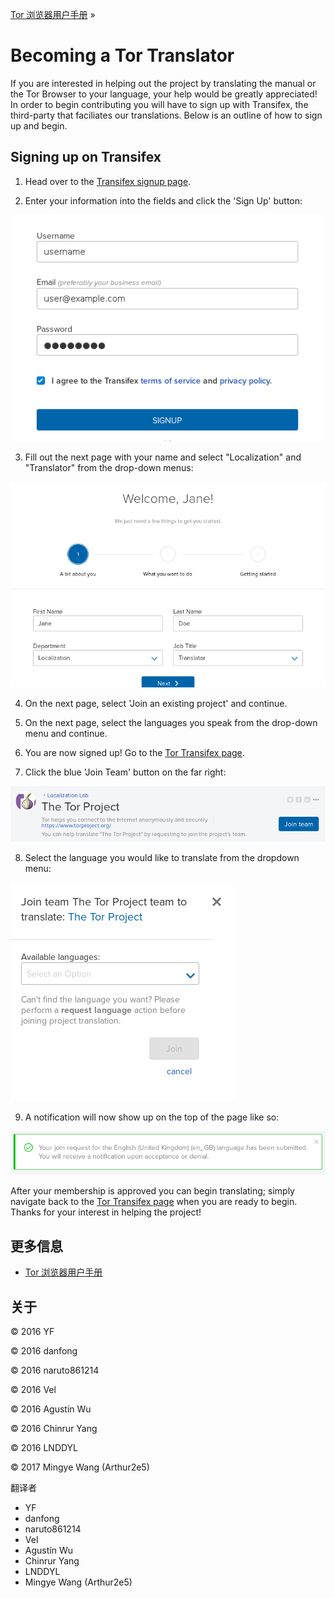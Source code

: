 [ Tor 浏览器用户手册](index.html "Tor 浏览器用户手册") »

# Becoming a Tor Translator

If you are interested in helping out the project by translating the manual or
the Tor Browser to your language, your help would be greatly appreciated! In
order to begin contributing you will have to sign up with Transifex, the
third-party that faciliates our translations. Below is an outline of how to
sign up and begin.

## Signing up on Transifex

  1. Head over to the [Transifex signup page](https://transifex.com/signup/ "https://transifex.com/signup/"). 

  2. Enter your information into the fields and click the 'Sign Up' button: 

![](media/translate/tr1.png)

  3. Fill out the next page with your name and select "Localization" and "Translator" from the drop-down menus: 

![](media/translate/tr2.png)

  4. On the next page, select 'Join an existing project' and continue. 

  5. On the next page, select the languages you speak from the drop-down menu and continue. 

  6. You are now signed up! Go to the [Tor Transifex page](https://www.transifex.com/otf/torproject/ "https://www.transifex.com/otf/torproject/"). 

  7. Click the blue 'Join Team' button on the far right: 

![](media/translate/tr3.png)

  8. Select the language you would like to translate from the dropdown menu: 

![](media/translate/tr4.png)

  9. A notification will now show up on the top of the page like so: 

![](media/translate/tr5.png)

After your membership is approved you can begin translating; simply navigate
back to the [Tor Transifex page](https://www.transifex.com/otf/torproject/
"https://www.transifex.com/otf/torproject/") when you are ready to begin.
Thanks for your interest in helping the project!

## 更多信息

  * [ Tor 浏览器用户手册](index.html "Tor 浏览器用户手册")

## 关于

© 2016 YF

© 2016 danfong

© 2016 naruto861214

© 2016 Vel

© 2016 Agustín Wu

© 2016 Chinrur Yang

© 2016 LNDDYL

© 2017 Mingye Wang (Arthur2e5)

翻译者

  * YF
  * danfong
  * naruto861214
  * Vel
  * Agustín Wu
  * Chinrur Yang
  * LNDDYL
  * Mingye Wang (Arthur2e5)

